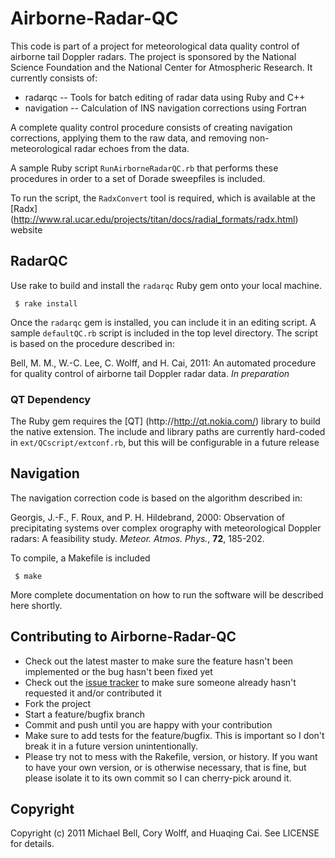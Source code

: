 # Airborne-Radar-QC

This code is part of a project for meteorological data quality control of airborne tail Doppler radars.
The project is sponsored by the National Science Foundation and the National Center for Atmospheric Research.
It currently consists of:

  * radarqc -- Tools for batch editing of radar data using Ruby and C++
  * navigation -- Calculation of INS navigation corrections using Fortran

A complete quality control procedure consists of creating navigation corrections, applying them to the raw data, and removing non-meteorological radar echoes from the data.

A sample Ruby script `RunAirborneRadarQC.rb` that performs these procedures in order to a set of Dorade sweepfiles is included.

To run the script, the `RadxConvert` tool is required, which is available at the [Radx] (http://www.ral.ucar.edu/projects/titan/docs/radial_formats/radx.html) website

## RadarQC

Use rake to build and install the `radarqc` Ruby gem onto your local machine. 

     $ rake install

Once the `radarqc` gem is installed, you can include it in an editing script. A sample `defaultQC.rb` script is included in the top level directory. The script is based on the procedure described in:

Bell, M. M., W.-C. Lee, C. Wolff, and H. Cai, 2011: An automated procedure for quality control of airborne tail Doppler radar data. *In preparation*

### QT Dependency

The Ruby gem requires the [QT] (http://http://qt.nokia.com/) library to build the native extension. The include and library paths are currently hard-coded in `ext/QCscript/extconf.rb`, but this will be configurable in a future release
 
## Navigation
 
The navigation correction code is based on the algorithm described in:

Georgis, J.-F., F. Roux, and P. H. Hildebrand, 2000: Observation of precipitating systems over complex orography with meteorological Doppler radars: A feasibility study. *Meteor. Atmos. Phys.*, **72**, 185-202.

To compile, a Makefile is included

     $ make

More complete documentation on how to run the software will be described here shortly.

## Contributing to Airborne-Radar-QC

* Check out the latest master to make sure the feature hasn't been implemented or the bug hasn't been fixed yet
* Check out the [issue tracker](http://github.com/mmbell/Airborne-Radar-QC/issues) to make sure someone already hasn't requested it and/or contributed it
* Fork the project
* Start a feature/bugfix branch
* Commit and push until you are happy with your contribution
* Make sure to add tests for the feature/bugfix. This is important so I don't break it in a future version unintentionally.
* Please try not to mess with the Rakefile, version, or history. If you want to have your own version, or is otherwise necessary, that is fine, but please isolate it to its own commit so I can cherry-pick around it.

## Copyright

Copyright (c) 2011 Michael Bell, Cory Wolff, and Huaqing Cai. See LICENSE for details.


